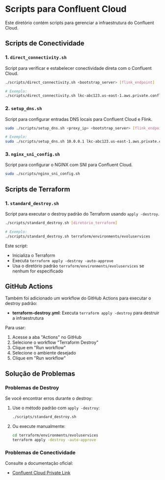 # Scripts para Confluent Cloud

Este diretório contém scripts para gerenciar a infraestrutura do Confluent Cloud.

## Scripts de Conectividade

### 1. `direct_connectivity.sh`

Script para verificar e estabelecer conectividade direta com o Confluent Cloud.

```bash
./scripts/direct_connectivity.sh <bootstrap_server> [flink_endpoint]

# Exemplo:
./scripts/direct_connectivity.sh lkc-abc123.us-east-1.aws.private.confluent.cloud
```

### 2. `setup_dns.sh`

Script para configurar entradas DNS locais para Confluent Cloud e Flink.

```bash
sudo ./scripts/setup_dns.sh <proxy_ip> <bootstrap_server> [flink_endpoint]

# Exemplo:
sudo ./scripts/setup_dns.sh 10.0.0.1 lkc-abc123.us-east-1.aws.private.confluent.cloud
```

### 3. `nginx_sni_config.sh`

Script para configurar o NGINX com SNI para Confluent Cloud.

```bash
sudo ./scripts/nginx_sni_config.sh
```

## Scripts de Terraform

### 1. `standard_destroy.sh`

Script para executar o destroy padrão do Terraform usando `apply -destroy`.

```bash
./scripts/standard_destroy.sh [diretório_terraform]

# Exemplo:
./scripts/standard_destroy.sh terraform/environments/evoluservices
```

Este script:
- Inicializa o Terraform
- Executa `terraform apply -destroy -auto-approve`
- Usa o diretório padrão `terraform/environments/evoluservices` se nenhum for especificado

## GitHub Actions

Também foi adicionado um workflow do GitHub Actions para executar o destroy padrão:

- **terraform-destroy.yml**: Executa `terraform apply -destroy` para destruir a infraestrutura

Para usar:
1. Acesse a aba "Actions" no GitHub
2. Selecione o workflow "Terraform Destroy"
3. Clique em "Run workflow"
4. Selecione o ambiente desejado
5. Clique em "Run workflow"

## Solução de Problemas

### Problemas de Destroy

Se você encontrar erros durante o destroy:

1. Use o método padrão com `apply -destroy`:
   ```bash
   ./scripts/standard_destroy.sh
   ```

2. Ou execute manualmente:
   ```bash
   cd terraform/environments/evoluservices
   terraform apply -destroy -auto-approve
   ```

### Problemas de Conectividade

Consulte a documentação oficial:
- [Confluent Cloud Private Link](https://docs.confluent.io/cloud/current/networking/ccloud-console-access.html)